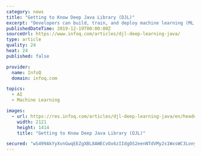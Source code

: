 ```yaml
---
category: news
title: "Getting to Know Deep Java Library (DJL)"
excerpt: "Developers can build, train, and deploy machine learning (ML) and deep learning (DL) models using Java and their favorite IDE DJL simplifies the use of deep learning (DL) frameworks and currently supports Apache MXNet The open-source nature of DJL should ..."
publishedDateTime: 2019-12-19T00:00:00Z
sourceUrl: https://www.infoq.com/articles/djl-deep-learning-java/
type: article
quality: 24
heat: 24
published: false

provider:
  name: InfoQ
  domain: infoq.com

topics:
  - AI
  - Machine Learning

images:
  - url: https://res.infoq.com/articles/djl-deep-learning-java/en/headerimage/Getting-to-Know-Deep-Java-Library-DJL-h-1576494726912.jpg
    width: 2121
    height: 1414
    title: "Getting to Know Deep Java Library (DJL)"

secured: "wS499AkYyXvnGwqEEZgXBL8AWECvOx6zIIdgOS2eenNTdVMy2s1WxsWC3LonyN0U/3EWMwPdaXhxgi0MOy+71IbIZ3XMwQnY1P6zlp2AwKjktM2Qi3/AXC57lfT0dyPKAvXlIxMn6necNXjYqZPUzGoFqQr9fHh2qZ4fYt45GL6Nc6X4gTKc36dYKG9GTOvasjYraB3PtI2v9Wu7N9aU8iEKo5LhxB3BoHRIvGAzA/j3eIcGOsDbefuMUcA6j7JhA0C3nc90kKgkPzvAkHLQyA==;SibjwsXJ5SSLAZKcmOAHMg=="
---
```


